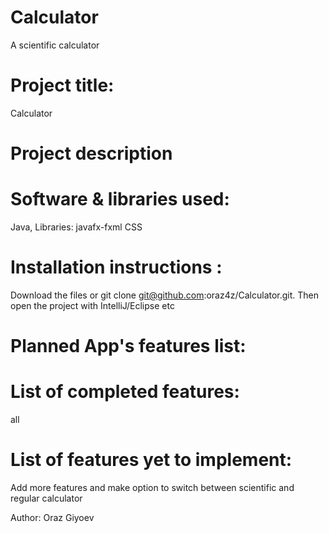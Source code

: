 # Calculator
A scientific calculator


# Project title:
Calculator

# Project description


# Software & libraries used:
Java, Libraries: javafx-fxml
CSS

# Installation instructions :
Download the files or git clone git@github.com:oraz4z/Calculator.git. Then open the project with IntelliJ/Eclipse etc

# Planned App's features list:

# List of completed features:
all

# List of features yet to implement:
Add more features and make option to switch between scientific and regular calculator

Author:
Oraz Giyoev
